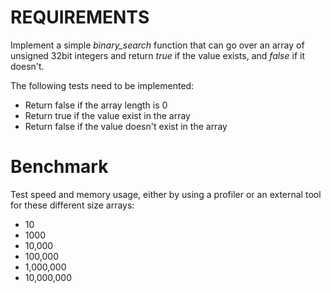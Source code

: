 # REQUIREMENTS

Implement a simple _binary_search_ function that can go over an array of unsigned 32bit integers and return _true_ if the value exists, and _false_ if it doesn't.

The following tests need to be implemented:

- Return false if the array length is 0
- Return true if the value exist in the array
- Return false if the value doesn't exist in the array

# Benchmark

Test speed and memory usage, either by using a profiler or an external tool for these different size arrays:

- 10
- 1000
- 10,000
- 100,000
- 1,000,000
- 10,000,000
